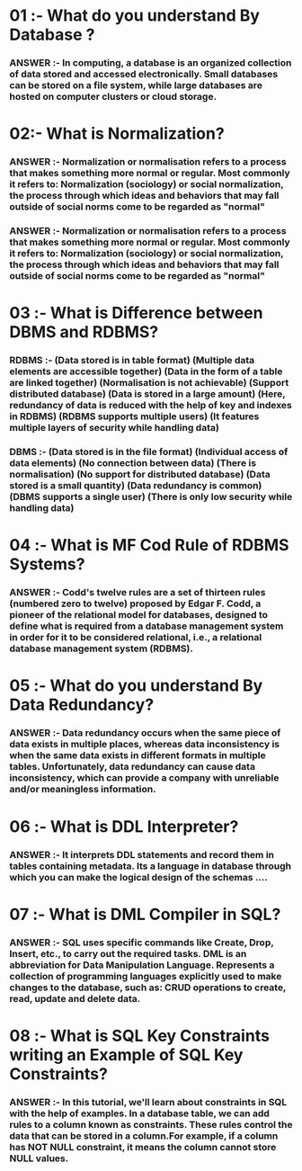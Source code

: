 # 01 :- What do you understand By Database  ?
### ANSWER :- In computing, a database is an organized collection of data stored and accessed electronically. Small databases can be stored on a   file system, while large databases are hosted on computer clusters or cloud storage.


# 02:- What is Normalization? 
### ANSWER :- Normalization or normalisation refers to a process that makes something more normal or regular. Most commonly it refers to: Normalization (sociology) or social normalization, the process through which ideas and behaviors that may fall outside of social norms come to be regarded as "normal"
### ANSWER :- Normalization or normalisation refers to a process that makes something more normal or regular. Most commonly it refers to: Normalization (sociology) or social normalization, the process through which ideas and behaviors that may fall outside of social norms come to be regarded as "normal"


# 03 :- What is Difference between DBMS and RDBMS?

### RDBMS :- (Data stored is in table format) (Multiple data elements are accessible together) (Data in the form of a table are linked together) (Normalisation is not achievable) (Support distributed database) (Data is stored in a large amount) (Here, redundancy of data is reduced with the help of key and indexes in RDBMS) (RDBMS supports multiple users) (It features multiple layers of security while handling data)

### DBMS :- (Data stored is in the file format) (Individual access of data elements) (No connection between data) (There is normalisation) (No support for distributed database) (Data stored is a small quantity) (Data redundancy is common) (DBMS supports a single user) (There is only low security while handling data) 

# 04 :- What is MF Cod Rule of RDBMS Systems? 
### ANSWER :- Codd's twelve rules are a set of thirteen rules (numbered zero to twelve) proposed by Edgar F. Codd, a pioneer of the relational model for databases, designed to define what is required from a database management system in order for it to be considered relational, i.e., a relational database management system (RDBMS).

# 05 :- What do you understand By Data Redundancy? 
### ANSWER :- Data redundancy occurs when the same piece of data exists in multiple places, whereas data inconsistency is when the same data exists in different formats in multiple tables. Unfortunately, data redundancy can cause data inconsistency, which can provide a company with unreliable and/or meaningless information. 

# 06 :- What is DDL Interpreter? 
### ANSWER :- It interprets DDL statements and record them in tables containing metadata. Its a language in database through which you can make the logical design of the schemas ....

# 07 :- What is DML Compiler in SQL?
### ANSWER :- SQL uses specific commands like Create, Drop, Insert, etc., to carry out the required tasks. DML is an abbreviation for Data Manipulation Language. Represents a collection of programming languages explicitly used to make changes to the database, such as: CRUD operations to create, read, update and delete data.

# 08 :- What is SQL Key Constraints writing an Example of SQL Key Constraints?
### ANSWER :- In this tutorial, we'll learn about constraints in SQL with the help of examples. In a database table, we can add rules to a column known as constraints. These rules control the data that can be stored in a column.For example, if a column has NOT NULL constraint, it means the column cannot store NULL values.